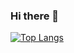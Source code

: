 ### Hi there 👋


[![Top Langs](https://github-readme-stats.vercel.app/api/top-langs/?username=NakajimaDaniel&langs_count=8&layout=compact)](https://github.com/anuraghazra/github-readme-stats)
